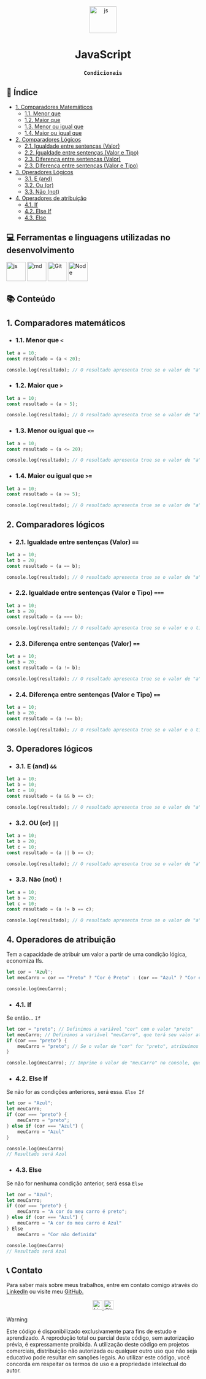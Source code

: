 <div align="center">
<a href="https://felipe0424.github.io/PortfolioDev/HTML/index.html"><img src="https://github.com/user-attachments/assets/3804386a-094d-42de-8a5d-f4dfb033ffba" alt="js" width="70"></a>

# **JavaScript**
### `Condicionais`
</div>

## :bookmark_tabs:	Índice
* [1. Comparadores Matemáticos](#1-comparadores-matemáticos)
    * [1.1. Menor que](#11-menor-que-)
    * [1.2. Maior que](#12-maior-que-)
    * [1.3. Menor ou igual que](#13-menor-ou-igual-que-)
    * [1.4. Maior ou igual que](#14-maior-ou-igual-que-)
* [2. Comparadores Lógicos](#2-comparadores-lógicos)
    * [2.1. Igualdade entre sentenças (Valor)](#21-igualdade-entre-sentenças-valor-)
    * [2.2. Igualdade entre sentenças (Valor e Tipo)](#22-igualdade-entre-sentenças-valor-e-tipo-)
    * [2.3. Diferença entre sentenças (Valor)](#23-diferença-entre-sentenças-valor-)
    * [2.3. Diferença entre sentenças (Valor e Tipo)](#24-diferença-entre-sentenças-valor-e-tipo-)
* [3. Operadores Lógicos](#3-operadores-lógicos)
    * [3.1. E (and)](#31-e-and-)
    * [3.2. Ou (or)](#32-ou-or-)
    * [3.3. Não (not)](#33-não-not-)
* [4. Operadores de atribuição](#4-operadores-de-atribuição)
    * [4.1. If](#41-if)
    * [4.2. Else If](#42-else-if)
    * [4.3. Else](#43-else)

## :computer:	Ferramentas e linguagens utilizadas no desenvolvimento
<div align="auto">
    <a href="https://felipe0424.github.io/PortfolioDev/HTML/index.html"><img src="https://github.com/user-attachments/assets/3804386a-094d-42de-8a5d-f4dfb033ffba" alt="js" width="50"></a>
    <a href="https://felipe0424.github.io/PortfolioDev/HTML/index.html"><img src="https://github.com/user-attachments/assets/64486d67-8973-4b62-bdfc-212cf9f16709" alt="md" width="50"></a>
    <a href="https://felipe0424.github.io/PortfolioDev/HTML/index.html"><img src="https://github.com/user-attachments/assets/d3813ef4-1409-40c9-9bfb-6e988f79b2c8" alt="Git" width="50"></a>
    <a href="https://felipe0424.github.io/PortfolioDev/HTML/index.html"><img src="https://github.com/user-attachments/assets/b03adba8-e155-4555-8737-2afaf449620d" alt="Node" width="50"></a>
</div>

## :books:	Conteúdo

## 1. Comparadores matemáticos

* ### 1.1. Menor que `<`
```rust
let a = 10;
const resultado = (a < 20);

console.log(resultado); // O resultado apresenta true se o valor de "a" for menor que 20.
```

* ### 1.2. Maior que `>`
```rust
let a = 10;
const resultado = (a > 5);

console.log(resultado); // O resultado apresenta true se o valor de "a" for maior que 5.
```

* ### 1.3. Menor ou igual que `<=`
```rust
let a = 10;
const resultado = (a <= 20);

console.log(resultado); // O resultado apresenta true se o valor de "a" for menor ou igual que 20.
```

* ### 1.4. Maior ou igual que `>=`
```rust
let a = 10;
const resultado = (a >= 5);

console.log(resultado); // O resultado apresenta true se o valor de "a" for maior ou igual que 5.
```

## 2. Comparadores lógicos

* ### 2.1. Igualdade entre sentenças (Valor) `==` 
```rust
let a = 10;
let b = 20;
const resultado = (a == b);

console.log(resultado); // O resultado apresenta true se o valor de "a" for igual o valor de "b".
```

* ### 2.2. Igualdade entre sentenças (Valor e Tipo) `===` 
```rust
let a = 10;
let b = 20;
const resultado = (a === b);

console.log(resultado); // O resultado apresenta true se o valor e o tipo de "a" for igual o valor e o tipo de "b".
```

* ### 2.3. Diferença entre sentenças (Valor) `==` 
```rust
let a = 10;
let b = 20;
const resultado = (a != b);

console.log(resultado); // O resultado apresenta true se o valor de "a" for diferente do valor de "b".
```

* ### 2.4. Diferença entre sentenças (Valor e Tipo) `==` 
```rust
let a = 10;
let b = 20;
const resultado = (a !== b);

console.log(resultado); // O resultado apresenta true se o valor e o tipo de "a" for diferente do valor e do tipo de "b".
```

## 3. Operadores lógicos

* ### 3.1. E (and) `&&` 
```rust
let a = 10;
let b = 10;
let c = 10;
const resultado = (a && b == c);

console.log(resultado); // O resultado apresenta true se o valor de "a" e "b" for igual o valor de "c".
```

* ### 3.2. OU (or) `||` 
```rust
let a = 10;
let b = 20;
let c = 10;
const resultado = (a || b == c);

console.log(resultado); // O resultado apresenta true se o valor de "a" ou "b" for igual o valor de "c".
```

* ### 3.3. Não (not) `!` 
```rust
let a = 10;
let b = 20;
let c = 10;
const resultado = (a != b == c);

console.log(resultado); // O resultado apresenta true se o valor de "a" não for igual ao valor de "b".
```

## 4. Operadores de atribuição
Tem a capacidade de atribuir um valor a partir de uma condição lógica, economiza Ifs.
```rust
let cor = 'Azul';
let meuCarro = cor == "Preto" ? "Cor é Preto" : (cor == "Azul" ? "Cor é Azul" : "Cor diferente");

console.log(meuCarro);
```

* ### 4.1. If
Se então... `If`
```rust
let cor = "preto"; // Definimos a variável "cor" com o valor "preto"
let meuCarro; // Definimos a variável "meuCarro", que terá seu valor atribuído com base na condição a seguir
if (cor === "preto") { 
    meuCarro = "preto"; // Se o valor de "cor" for "preto", atribuímos "preto" à variável "meuCarro"
}

console.log(meuCarro); // Imprime o valor de "meuCarro" no console, que será "preto"
```

* ### 4.2. Else If 
Se não for as condições anteriores, será essa. `Else If`
```rust
let cor = "Azul";
let meuCarro;
if (cor === "preto") {
    meuCarro = "preto";
} else if (cor === "Azul") {
    meuCarro = "Azul"
}

console.log(meuCarro)
// Resultado será Azul
```

* ### 4.3. Else
Se não for nenhuma condição anterior, será essa `Else`
```rust
let cor = "Azul";
let meuCarro;
if (cor === "preto") {
    meuCarro = "A cor do meu carro é preto";
} else if (cor === "Azul") {
    meuCarro = "A cor do meu carro é Azul"
} Else
    meuCarro = "Cor não definida"

console.log(meuCarro)
// Resultado será Azul
```

## :telephone_receiver:	Contato
Para saber mais sobre meus trabalhos, entre em contato comigo através do <a href="https://www.linkedin.com/in/jfeliperamos/">LinkedIn</a> ou visite meu <a href="https://felipe0424.github.io/PortfolioDev/HTML/index.html">GitHub.</a> 

<div align=center>
    <a href="https://www.linkedin.com/in/jfeliperamos/">
        <img src="https://github.com/user-attachments/assets/0350e54a-100e-4273-aa51-81aa9fce3d79" alt="LinkedIn" width="25">
    </a> 
    <a href="https://felipe0424.github.io/PortfolioDev/HTML/index.html">
        <img src="https://github.com/user-attachments/assets/3fda6271-fd40-4485-bb7c-60b927b9feae" alt="GitHub" width="25">
    </a>
</div>

> [!WARNING]
> Este código é disponibilizado exclusivamente para fins de estudo e aprendizado. A reprodução total ou parcial deste código, sem autorização prévia, é expressamente proibida. A utilização deste código em projetos comerciais, distribuição não autorizada ou qualquer outro uso que não seja educativo pode resultar em sanções legais. Ao utilizar este código, você concorda em respeitar os termos de uso e a propriedade intelectual do autor.
